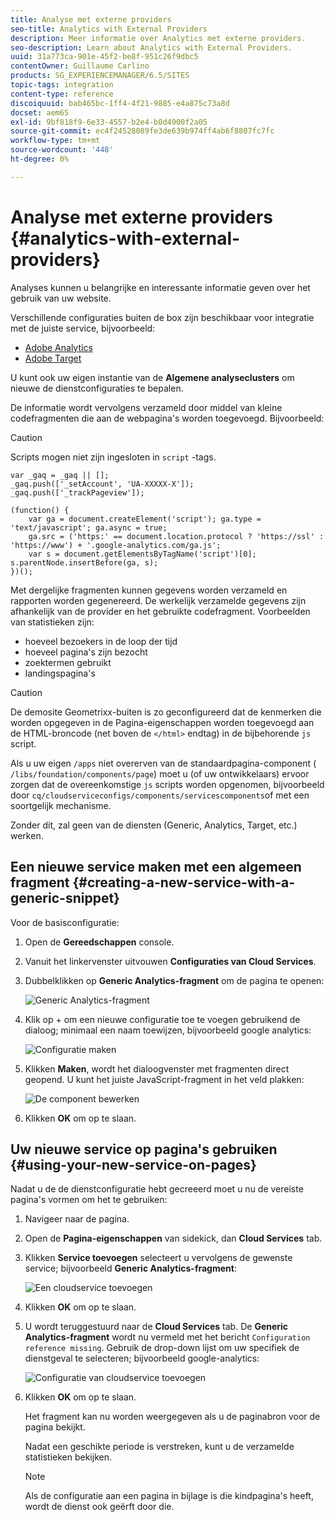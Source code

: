 ```yaml
---
title: Analyse met externe providers
seo-title: Analytics with External Providers
description: Meer informatie over Analytics met externe providers.
seo-description: Learn about Analytics with External Providers.
uuid: 31a773ca-901e-45f2-be8f-951c26f9dbc5
contentOwner: Guillaume Carlino
products: SG_EXPERIENCEMANAGER/6.5/SITES
topic-tags: integration
content-type: reference
discoiquuid: bab465bc-1ff4-4f21-9885-e4a875c73a8d
docset: aem65
exl-id: 9bf818f9-6e33-4557-b2e4-b0d4900f2a05
source-git-commit: ec4f24528089fe3de639b974ff4ab6f8807fc7fc
workflow-type: tm+mt
source-wordcount: '448'
ht-degree: 0%

---
```



# Analyse met externe providers {#analytics-with-external-providers}

Analyses kunnen u belangrijke en interessante informatie geven over het gebruik van uw website.

Verschillende configuraties buiten de box zijn beschikbaar voor integratie met de juiste service, bijvoorbeeld:

* [Adobe Analytics](/help/sites-administering/adobeanalytics.md)
* [Adobe Target](/help/sites-administering/target.md)

U kunt ook uw eigen instantie van de **Algemene analyseclusters** om nieuwe de dienstconfiguraties te bepalen.

De informatie wordt vervolgens verzameld door middel van kleine codefragmenten die aan de webpagina&#39;s worden toegevoegd. Bijvoorbeeld:

>[!CAUTION]
>
>Scripts mogen niet zijn ingesloten in `script` -tags.

```
var _gaq = _gaq || [];
_gaq.push(['_setAccount', 'UA-XXXXX-X']);
_gaq.push(['_trackPageview']);

(function() {
    var ga = document.createElement('script'); ga.type = 'text/javascript'; ga.async = true;
    ga.src = ('https:' == document.location.protocol ? 'https://ssl' : 'https://www') + '.google-analytics.com/ga.js';
    var s = document.getElementsByTagName('script')[0]; s.parentNode.insertBefore(ga, s);
})();
```

Met dergelijke fragmenten kunnen gegevens worden verzameld en rapporten worden gegenereerd. De werkelijk verzamelde gegevens zijn afhankelijk van de provider en het gebruikte codefragment. Voorbeelden van statistieken zijn:

* hoeveel bezoekers in de loop der tijd
* hoeveel pagina&#39;s zijn bezocht
* zoektermen gebruikt
* landingspagina&#39;s

>[!CAUTION]
>
>De demosite Geometrixx-buiten is zo geconfigureerd dat de kenmerken die worden opgegeven in de Pagina-eigenschappen worden toegevoegd aan de HTML-broncode (net boven de `</html>` endtag) in de bijbehorende `js` script.
>
>Als u uw eigen `/apps` niet overerven van de standaardpagina-component ( `/libs/foundation/components/page`) moet u (of uw ontwikkelaars) ervoor zorgen dat de overeenkomstige `js` scripts worden opgenomen, bijvoorbeeld door `cq/cloudserviceconfigs/components/servicescomponents`of met een soortgelijk mechanisme.
>
>Zonder dit, zal geen van de diensten (Generic, Analytics, Target, etc.) werken.

## Een nieuwe service maken met een algemeen fragment {#creating-a-new-service-with-a-generic-snippet}

Voor de basisconfiguratie:

1. Open de **Gereedschappen** console.
1. Vanuit het linkervenster uitvouwen **Configuraties van Cloud Services**.
1. Dubbelklikken op **Generic Analytics-fragment** om de pagina te openen:

   ![Generic Analytics-fragment](assets/analytics_genericoverview.png)

1. Klik op + om een nieuwe configuratie toe te voegen gebruikend de dialoog; minimaal een naam toewijzen, bijvoorbeeld google analytics:

   ![Configuratie maken](assets/analytics_addconfig.png)

1. Klikken **Maken**, wordt het dialoogvenster met fragmenten direct geopend. U kunt het juiste JavaScript-fragment in het veld plakken:

   ![De component bewerken](assets/analytics_snippet.png)

1. Klikken **OK** om op te slaan.

## Uw nieuwe service op pagina&#39;s gebruiken {#using-your-new-service-on-pages}

Nadat u de de dienstconfiguratie hebt gecreeerd moet u nu de vereiste pagina&#39;s vormen om het te gebruiken:

1. Navigeer naar de pagina.
1. Open de **Pagina-eigenschappen** van sidekick, dan **Cloud Services** tab.
1. Klikken **Service toevoegen** selecteert u vervolgens de gewenste service; bijvoorbeeld **Generic Analytics-fragment**:

   ![Een cloudservice toevoegen](assets/analytics_selectservice.png)

1. Klikken **OK** om op te slaan.
1. U wordt teruggestuurd naar de **Cloud Services** tab. De **Generic Analytics-fragment** wordt nu vermeld met het bericht `Configuration reference missing`. Gebruik de drop-down lijst om uw specifiek de dienstgeval te selecteren; bijvoorbeeld google-analytics:

   ![Configuratie van cloudservice toevoegen](assets/analytics_selectspecificservice.png)

1. Klikken **OK** om op te slaan.

   Het fragment kan nu worden weergegeven als u de paginabron voor de pagina bekijkt.

   Nadat een geschikte periode is verstreken, kunt u de verzamelde statistieken bekijken.

   >[!NOTE]
   >
   >Als de configuratie aan een pagina in bijlage is die kindpagina&#39;s heeft, wordt de dienst ook geërft door die.
